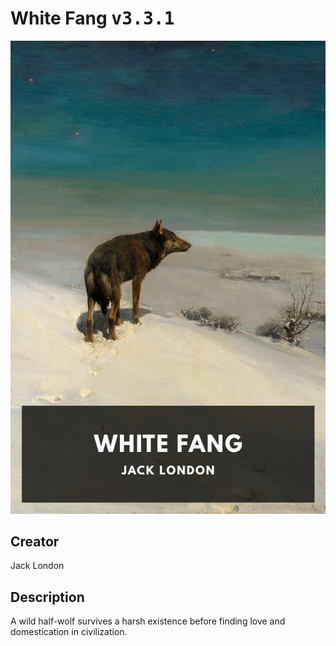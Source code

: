 
# White Fang <kbd>v3.3.1</kbd>

<center>
  <img src="./cover-1024.jpg"/>
</center>

## Creator
Jack London

## Description
A wild half-wolf survives a harsh existence before finding love and domestication in civilization.

